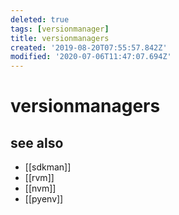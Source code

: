 ```yaml
---
deleted: true
tags: [versionmanager]
title: versionmanagers
created: '2019-08-20T07:55:57.842Z'
modified: '2020-07-06T11:47:07.694Z'
---
```


# versionmanagers

## see also
- [[sdkman]]
- [[rvm]]
- [[nvm]]
- [[pyenv]]
